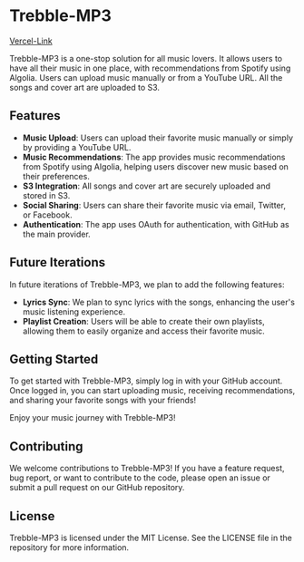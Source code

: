 # Trebble-MP3

[Vercel-Link](https://trebble-mp3.vercel.app/)

Trebble-MP3 is a one-stop solution for all music lovers. It allows users to have all their music in one place, with recommendations from Spotify using Algolia. Users can upload music manually or from a YouTube URL. All the songs and cover art are uploaded to S3.

## Features

- **Music Upload**: Users can upload their favorite music manually or simply by providing a YouTube URL.
- **Music Recommendations**: The app provides music recommendations from Spotify using Algolia, helping users discover new music based on their preferences.
- **S3 Integration**: All songs and cover art are securely uploaded and stored in S3.
- **Social Sharing**: Users can share their favorite music via email, Twitter, or Facebook.
- **Authentication**: The app uses OAuth for authentication, with GitHub as the main provider.

## Future Iterations

In future iterations of Trebble-MP3, we plan to add the following features:

- **Lyrics Sync**: We plan to sync lyrics with the songs, enhancing the user's music listening experience.
- **Playlist Creation**: Users will be able to create their own playlists, allowing them to easily organize and access their favorite music.

## Getting Started

To get started with Trebble-MP3, simply log in with your GitHub account. Once logged in, you can start uploading music, receiving recommendations, and sharing your favorite songs with your friends!

Enjoy your music journey with Trebble-MP3!

## Contributing

We welcome contributions to Trebble-MP3! If you have a feature request, bug report, or want to contribute to the code, please open an issue or submit a pull request on our GitHub repository.

## License

Trebble-MP3 is licensed under the MIT License. See the LICENSE file in the repository for more information.
